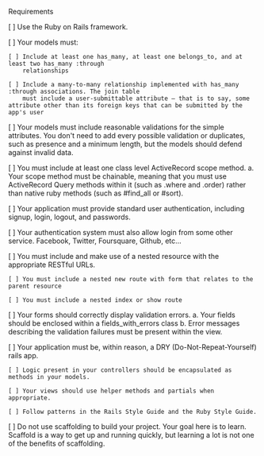 Requirements

[ ] Use the Ruby on Rails framework.

[ ] Your models must:

    [ ] Include at least one has_many, at least one belongs_to, and at least two has_many :through
        relationships

    [ ] Include a many-to-many relationship implemented with has_many :through associations. The join table
        must include a user-submittable attribute — that is to say, some attribute other than its foreign keys that can be submitted by the app's user

[ ] Your models must include reasonable validations for the simple attributes. You don't need to add every possible
    validation or duplicates, such as presence and a minimum length, but the models should defend against invalid data.

[ ] You must include at least one class level ActiveRecord scope method. a. Your scope method must be chainable,
    meaning that you must use ActiveRecord Query methods within it (such as .where and .order) rather than native ruby methods (such as #find_all or #sort).

[ ] Your application must provide standard user authentication, including signup, login, logout, and passwords.

[ ] Your authentication system must also allow login from some other service. Facebook, Twitter, Foursquare, Github,
    etc...

[ ] You must include and make use of a nested resource with the appropriate RESTful URLs.

    [ ] You must include a nested new route with form that relates to the parent resource

    [ ] You must include a nested index or show route

[ ] Your forms should correctly display validation errors. a. Your fields should be enclosed within a
    fields_with_errors class b. Error messages describing the validation failures must be present within the view.

[ ] Your application must be, within reason, a DRY (Do-Not-Repeat-Yourself) rails app.

    [ ] Logic present in your controllers should be encapsulated as methods in your models.

    [ ] Your views should use helper methods and partials when appropriate.

    [ ] Follow patterns in the Rails Style Guide and the Ruby Style Guide.

[ ] Do not use scaffolding to build your project. Your goal here is to learn. Scaffold is a way to get up and
    running quickly, but learning a lot is not one of the benefits of scaffolding.
